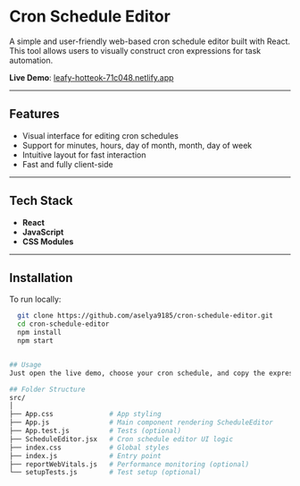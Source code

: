# Cron Schedule Editor

A simple and user-friendly web-based cron schedule editor built with React. This tool allows users to visually construct cron expressions for task automation.

**Live Demo**: [leafy-hotteok-71c048.netlify.app](https://leafy-hotteok-71c048.netlify.app/)

---

## Features

- Visual interface for editing cron schedules
- Support for minutes, hours, day of month, month, day of week
- Intuitive layout for fast interaction
- Fast and fully client-side

---

## Tech Stack

- **React**
- **JavaScript**
- **CSS Modules**

---

## Installation

To run locally:

```bash
  git clone https://github.com/aselya9185/cron-schedule-editor.git
  cd cron-schedule-editor
  npm install
  npm start


## Usage
Just open the live demo, choose your cron schedule, and copy the expression.

## Folder Structure
src/
│
├── App.css              # App styling
├── App.js               # Main component rendering ScheduleEditor
├── App.test.js          # Tests (optional)
├── ScheduleEditor.jsx   # Cron schedule editor UI logic
├── index.css            # Global styles
├── index.js             # Entry point
├── reportWebVitals.js   # Performance monitoring (optional)
└── setupTests.js        # Test setup (optional)
